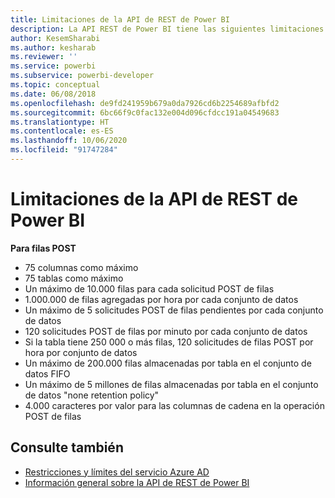 ```yaml
---
title: Limitaciones de la API de REST de Power BI
description: La API REST de Power BI tiene las siguientes limitaciones
author: KesemSharabi
ms.author: kesharab
ms.reviewer: ''
ms.service: powerbi
ms.subservice: powerbi-developer
ms.topic: conceptual
ms.date: 06/08/2018
ms.openlocfilehash: de9fd241959b679a0da7926cd6b2254689afbfd2
ms.sourcegitcommit: 6bc66f9c0fac132e004d096cfdcc191a04549683
ms.translationtype: HT
ms.contentlocale: es-ES
ms.lasthandoff: 10/06/2020
ms.locfileid: "91747284"
---
```

# <a name="power-bi-rest-api-limitations"></a>Limitaciones de la API de REST de Power BI  
  
**Para filas POST**
  
* 75 columnas como máximo
* 75 tablas como máximo
* Un máximo de 10.000 filas para cada solicitud POST de filas  
* 1\.000.000 de filas agregadas por hora por cada conjunto de datos  
* Un máximo de 5 solicitudes POST de filas pendientes por cada conjunto de datos  
* 120 solicitudes POST de filas por minuto por cada conjunto de datos
* Si la tabla tiene 250 000 o más filas, 120 solicitudes de filas POST por hora por conjunto de datos
* Un máximo de 200.000 filas almacenadas por tabla en el conjunto de datos FIFO
* Un máximo de 5 millones de filas almacenadas por tabla en el conjunto de datos "none retention policy"  
* 4\.000 caracteres por valor para las columnas de cadena en la operación POST de filas
  
## <a name="see-also"></a>Consulte también

* [Restricciones y límites del servicio Azure AD](/azure/active-directory/active-directory-service-limits-restrictions)   
* [Información general sobre la API de REST de Power BI](/rest/api/power-bi/)